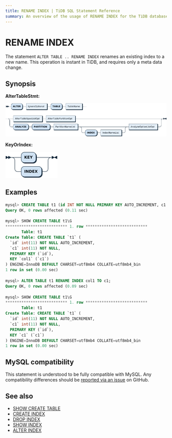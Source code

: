 ```yaml
---
title: RENAME INDEX | TiDB SQL Statement Reference
summary: An overview of the usage of RENAME INDEX for the TiDB database.
---
```


# RENAME INDEX

The statement `ALTER TABLE .. RENAME INDEX` renames an existing index to a new name. This operation is instant in TiDB, and requires only a meta data change.

## Synopsis

**AlterTableStmt:**

![AlterTableStmt](/media/sqlgram/AlterTableStmt.png)

**KeyOrIndex:**

![KeyOrIndex](/media/sqlgram/KeyOrIndex.png)

## Examples

```sql
mysql> CREATE TABLE t1 (id INT NOT NULL PRIMARY KEY AUTO_INCREMENT, c1 INT NOT NULL, INDEX col1 (c1));
Query OK, 0 rows affected (0.11 sec)

mysql> SHOW CREATE TABLE t1\G
*************************** 1. row ***************************
       Table: t1
Create Table: CREATE TABLE `t1` (
  `id` int(11) NOT NULL AUTO_INCREMENT,
  `c1` int(11) NOT NULL,
  PRIMARY KEY (`id`),
  KEY `col1` (`c1`)
) ENGINE=InnoDB DEFAULT CHARSET=utf8mb4 COLLATE=utf8mb4_bin
1 row in set (0.00 sec)

mysql> ALTER TABLE t1 RENAME INDEX col1 TO c1;
Query OK, 0 rows affected (0.09 sec)

mysql> SHOW CREATE TABLE t1\G
*************************** 1. row ***************************
       Table: t1
Create Table: CREATE TABLE `t1` (
  `id` int(11) NOT NULL AUTO_INCREMENT,
  `c1` int(11) NOT NULL,
  PRIMARY KEY (`id`),
  KEY `c1` (`c1`)
) ENGINE=InnoDB DEFAULT CHARSET=utf8mb4 COLLATE=utf8mb4_bin
1 row in set (0.00 sec)
```

## MySQL compatibility

This statement is understood to be fully compatible with MySQL. Any compatibility differences should be [reported via an issue](https://github.com/pingcap/tidb/issues/new/choose) on GitHub.

## See also

* [SHOW CREATE TABLE](/sql-statements/sql-statement-show-create-table.md)
* [CREATE INDEX](/sql-statements/sql-statement-create-index.md)
* [DROP INDEX](/sql-statements/sql-statement-drop-index.md)
* [SHOW INDEX](/sql-statements/sql-statement-show-index.md)
* [ALTER INDEX](/sql-statements/sql-statement-alter-index.md)
